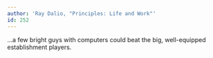 ```yaml
---
author: 'Ray Dalio, "Principles: Life and Work"'
id: 252
---
```


...a few bright guys with computers could beat the big, well-equipped establishment players.
